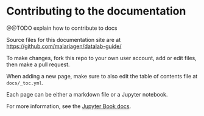 # Contributing to the documentation

@@TODO explain how to contribute to docs

Source files for this documentation site are at https://github.com/malariagen/datalab-guide/

To make changes, fork this repo to your own user account, add or edit files, then make a pull request.

When adding a new page, make sure to also edit the table of contents file at `docs/_toc.yml`.

Each page can be either a markdown file or a Jupyter notebook.

For more information, see the [Jupyter Book docs](https://jupyterbook.org/intro.html).
